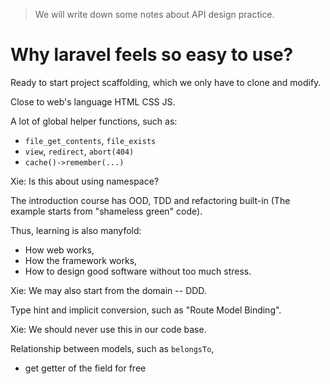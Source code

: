 > We will write down some notes about API design practice.

# Why laravel feels so easy to use?

Ready to start project scaffolding,
which we only have to clone and modify.

Close to web's language HTML CSS JS.

A lot of global helper functions, such as:
- `file_get_contents`, `file_exists`
- `view`, `redirect`, `abort(404)`
- `cache()->remember(...)`

Xie: Is this about using namespace?

The introduction course has OOD, TDD and refactoring built-in
(The example starts from "shameless green" code).

Thus, learning is also manyfold:
- How web works,
- How the framework works,
- How to design good software without too much stress.

Xie: We may also start from the domain -- DDD.

Type hint and implicit conversion, such as "Route Model Binding".

Xie: We should never use this in our code base.

Relationship between models, such as `belongsTo`,
- get getter of the field for free
